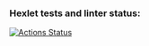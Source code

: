 ### Hexlet tests and linter status:
[![Actions Status](https://github.com/manOpposite/frontend-project-lvl1/workflows/hexlet-check/badge.svg)](https://github.com/manOpposite/frontend-project-lvl1/actions)
